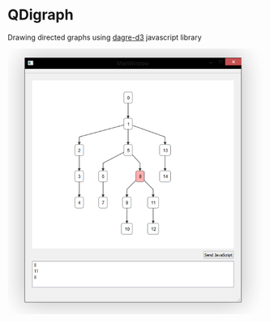 QDigraph
========

Drawing directed graphs using [dagre-d3](https://github.com/cpettitt/dagre-d3) javascript library

<img src="QDigraph.png" alt="GUI"/>
